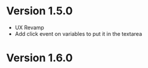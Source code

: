 # Version 1.5.0
- UX Revamp
- Add click event on variables to put it in the textarea

# Version 1.6.0
